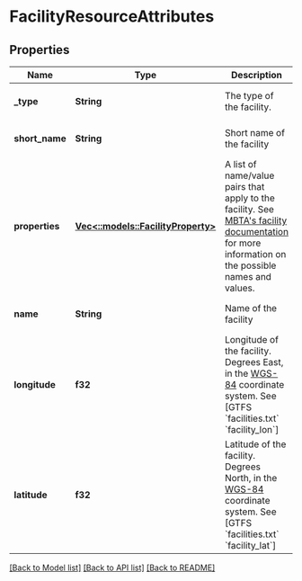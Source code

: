# FacilityResourceAttributes

## Properties
Name | Type | Description | Notes
------------ | ------------- | ------------- | -------------
**_type** | **String** | The type of the facility. | [optional] [default to null]
**short_name** | **String** | Short name of the facility | [optional] [default to null]
**properties** | [**Vec<::models::FacilityProperty>**](FacilityProperty.md) | A list of name/value pairs that apply to the facility. See [MBTA&#39;s facility documentation](https://www.mbta.com/developers/gtfs/f#facilities_properties_definitions) for more information on the possible names and values. | [optional] [default to null]
**name** | **String** | Name of the facility | [optional] [default to null]
**longitude** | **f32** | Longitude of the facility. Degrees East, in the [WGS-84](https://en.wikipedia.org/wiki/World_Geodetic_System#Longitudes_on_WGS.C2.A084) coordinate system. See [GTFS &#x60;facilities.txt&#x60; &#x60;facility_lon&#x60;]  | [optional] [default to null]
**latitude** | **f32** | Latitude of the facility.  Degrees North, in the [WGS-84](https://en.wikipedia.org/wiki/World_Geodetic_System#A_new_World_Geodetic_System:_WGS.C2.A084) coordinate system. See [GTFS &#x60;facilities.txt&#x60; &#x60;facility_lat&#x60;]  | [optional] [default to null]

[[Back to Model list]](../README.md#documentation-for-models) [[Back to API list]](../README.md#documentation-for-api-endpoints) [[Back to README]](../README.md)


